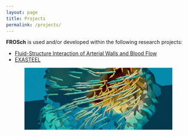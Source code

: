 ```yaml
---
layout: page
title: Projects
permalink: /projects/
---
```

**FROSch** is used and/or developed within the following research projects:

<ul>
<li>
<a href="http://www.numerik.uni-koeln.de/14080.html" target="_blank">Fluid-Structure Interaction of Arterial Walls and Blood Flow</a> 
</li>
<li>
<a href="http://www.numerik.uni-koeln.de/14079.html" target="_blank">EXASTEEL</a>
</li>
</ul>

<center> <img alt="edge basis function" src="/images/stokes-basisfunction.png" width="80%"> </center>
